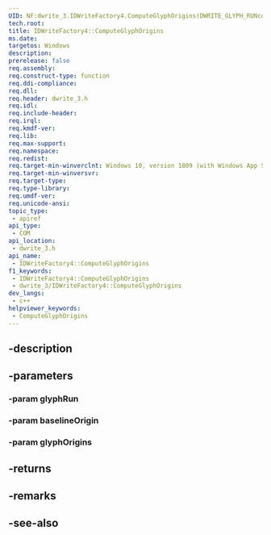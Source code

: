 ```yaml
---
UID: NF:dwrite_3.IDWriteFactory4.ComputeGlyphOrigins(DWRITE_GLYPH_RUNconst,D2D1_POINT_2F,D2D1_POINT_2F)
tech.root: 
title: IDWriteFactory4::ComputeGlyphOrigins
ms.date: 
targetos: Windows
description: 
prerelease: false
req.assembly: 
req.construct-type: function
req.ddi-compliance: 
req.dll: 
req.header: dwrite_3.h
req.idl: 
req.include-header: 
req.irql: 
req.kmdf-ver: 
req.lib: 
req.max-support: 
req.namespace: 
req.redist: 
req.target-min-winverclnt: Windows 10, version 1809 (with Windows App SDK 0.5 or later)
req.target-min-winversvr: 
req.target-type: 
req.type-library: 
req.umdf-ver: 
req.unicode-ansi: 
topic_type:
 - apiref
api_type:
 - COM
api_location:
 - dwrite_3.h
api_name:
 - IDWriteFactory4::ComputeGlyphOrigins
f1_keywords:
 - IDWriteFactory4::ComputeGlyphOrigins
 - dwrite_3/IDWriteFactory4::ComputeGlyphOrigins
dev_langs:
 - c++
helpviewer_keywords:
 - ComputeGlyphOrigins
---
```


## -description

## -parameters

### -param glyphRun

### -param baselineOrigin

### -param glyphOrigins

## -returns

## -remarks

## -see-also

